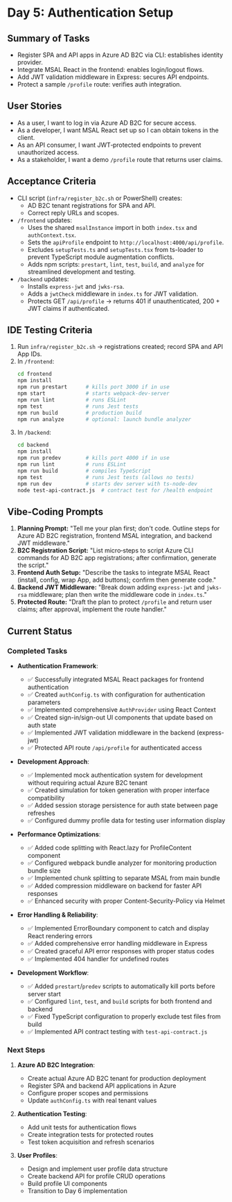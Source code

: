 # Day 5: Authentication Setup

## Summary of Tasks
- Register SPA and API apps in Azure AD B2C via CLI: establishes identity provider.
- Integrate MSAL React in the frontend: enables login/logout flows.
- Add JWT validation middleware in Express: secures API endpoints.
- Protect a sample `/profile` route: verifies auth integration.

## User Stories
- As a user, I want to log in via Azure AD B2C for secure access.
- As a developer, I want MSAL React set up so I can obtain tokens in the client.
- As an API consumer, I want JWT‑protected endpoints to prevent unauthorized access.
- As a stakeholder, I want a demo `/profile` route that returns user claims.

## Acceptance Criteria
- CLI script (`infra/register_b2c.sh` or PowerShell) creates:
  - AD B2C tenant registrations for SPA and API.
  - Correct reply URLs and scopes.
- `/frontend` updates:
  - Uses the shared `msalInstance` import in both `index.tsx` and `authContext.tsx`.
  - Sets the `apiProfile` endpoint to `http://localhost:4000/api/profile`.
  - Excludes `setupTests.ts` and `setupTests.tsx` from ts-loader to prevent TypeScript module augmentation conflicts.
  - Adds npm scripts: `prestart`, `lint`, `test`, `build`, and `analyze` for streamlined development and testing.
- `/backend` updates:
  - Installs `express-jwt` and `jwks-rsa`.
  - Adds a `jwtCheck` middleware in `index.ts` for JWT validation.
  - Protects GET `/api/profile` → returns 401 if unauthenticated, 200 + JWT claims if authenticated.

## IDE Testing Criteria
1. Run `infra/register_b2c.sh` → registrations created; record SPA and API App IDs.
2. In `/frontend`:
   ```bash
   cd frontend
   npm install
   npm run prestart      # kills port 3000 if in use
   npm start             # starts webpack-dev-server
   npm run lint          # runs ESLint
   npm test              # runs Jest tests
   npm run build         # production build
   npm run analyze       # optional: launch bundle analyzer
   ```
3. In `/backend`:
   ```bash
   cd backend
   npm install
   npm run predev        # kills port 4000 if in use
   npm run lint          # runs ESLint
   npm run build         # compiles TypeScript
   npm test              # runs Jest tests (allows no tests)
   npm run dev           # starts dev server with ts-node-dev
   node test-api-contract.js  # contract test for /health endpoint
   ```

## Vibe‑Coding Prompts
1. **Planning Prompt:**
   "Tell me your plan first; don't code. Outline steps for Azure AD B2C registration, frontend MSAL integration, and backend JWT middleware."
2. **B2C Registration Script:**
   "List micro‑steps to script Azure CLI commands for AD B2C app registrations; after confirmation, generate the script."
3. **Frontend Auth Setup:**
   "Describe the tasks to integrate MSAL React (install, config, wrap App, add buttons); confirm then generate code."
4. **Backend JWT Middleware:**
   "Break down adding `express-jwt` and `jwks-rsa` middleware; plan then write the middleware code in `index.ts`."
5. **Protected Route:**
   "Draft the plan to protect `/profile` and return user claims; after approval, implement the route handler."

## Current Status

### Completed Tasks

- **Authentication Framework**:
  - ✅ Successfully integrated MSAL React packages for frontend authentication
  - ✅ Created `authConfig.ts` with configuration for authentication parameters
  - ✅ Implemented comprehensive `AuthProvider` using React Context
  - ✅ Created sign-in/sign-out UI components that update based on auth state
  - ✅ Implemented JWT validation middleware in the backend (express-jwt)
  - ✅ Protected API route `/api/profile` for authenticated access

- **Development Approach**:
  - ✅ Implemented mock authentication system for development without requiring actual Azure B2C tenant
  - ✅ Created simulation for token generation with proper interface compatibility
  - ✅ Added session storage persistence for auth state between page refreshes
  - ✅ Configured dummy profile data for testing user information display

- **Performance Optimizations**:
  - ✅ Added code splitting with React.lazy for ProfileContent component
  - ✅ Configured webpack bundle analyzer for monitoring production bundle size 
  - ✅ Implemented chunk splitting to separate MSAL from main bundle
  - ✅ Added compression middleware on backend for faster API responses
  - ✅ Enhanced security with proper Content-Security-Policy via Helmet

- **Error Handling & Reliability**:
  - ✅ Implemented ErrorBoundary component to catch and display React rendering errors
  - ✅ Added comprehensive error handling middleware in Express
  - ✅ Created graceful API error responses with proper status codes
  - ✅ Implemented 404 handler for undefined routes

- **Development Workflow**:
  - ✅ Added `prestart`/`predev` scripts to automatically kill ports before server start
  - ✅ Configured `lint`, `test`, and `build` scripts for both frontend and backend
  - ✅ Fixed TypeScript configuration to properly exclude test files from build
  - ✅ Implemented API contract testing with `test-api-contract.js`

### Next Steps

1. **Azure AD B2C Integration**:
   - Create actual Azure AD B2C tenant for production deployment
   - Register SPA and backend API applications in Azure
   - Configure proper scopes and permissions
   - Update `authConfig.ts` with real tenant values

2. **Authentication Testing**:
   - Add unit tests for authentication flows
   - Create integration tests for protected routes
   - Test token acquisition and refresh scenarios

3. **User Profiles**:
   - Design and implement user profile data structure
   - Create backend API for profile CRUD operations
   - Build profile UI components
   - Transition to Day 6 implementation 